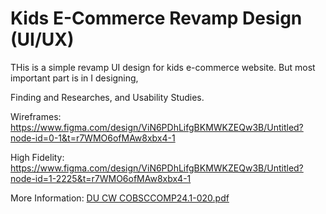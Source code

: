 # Kids E-Commerce Revamp Design (UI/UX)

THis is a simple revamp UI design for kids e-commerce website. But most important part is in I designing,

Finding and Researches, and Usability Studies.
 
Wireframes: https://www.figma.com/design/ViN6PDhLifgBKMWKZEQw3B/Untitled?node-id=0-1&t=r7WMO6ofMAw8xbx4-1

High Fidelity: https://www.figma.com/design/ViN6PDhLifgBKMWKZEQw3B/Untitled?node-id=1-2225&t=r7WMO6ofMAw8xbx4-1

More Information: [DU CW COBSCCOMP24.1-020.pdf](https://github.com/user-attachments/files/17071941/DU.CW.COBSCCOMP24.1-020.pdf)
